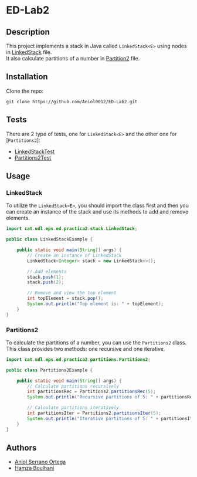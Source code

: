 # ED-Lab2

## Description

This project implements a stack in Java called `LinkedStack<E>` using nodes in [LinkedStack](src/main/java/cat/udl/eps/ed/practica2/stack/LinkedStack.java) file. <br>
It also calculate partitions of a number in [Partition2](src/main/java/cat/udl/eps/ed/practica2/partitions/Partitions2.java) file.

## Installation
Clone the repo:

````shell
git clone https://github.com/Aniol0012/ED-Lab2.git
````


## Tests

There are 2 type of tests, one for `LinkedStack<E>` and the other one for [`Partitions2`]:

- [LinkedStackTest](src/test/java/cat/udl/eps/ed/practica2/stack/LinkedStackTest.java)
- [Partitions2Test](src/test/java/cat/udl/eps/ed/practica2/partitions/Partitions2Test.java)

## Usage
### LinkedStack
To utilize the `LinkedStack<E>`, you should import the class first and then you can create an instance of the stack and use its methods to add and remove elements.

````java
import cat.udl.eps.ed.practica2.stack.LinkedStack;

public class LinkedStackExample {

    public static void main(String[] args) {
        // Create an instance of LinkedStack
        LinkedStack<Integer> stack = new LinkedStack<>();

        // Add elements
        stack.push(1);
        stack.push(2);

        // Remove and view the top element
        int topElement = stack.pop();
        System.out.println("Top element is: " + topElement);
    }
}
````

### Partitions2
To calculate the partitions of a number, you can use the `Partitions2` class. This class provides two methods: one recursive and one iterative.

````java
import cat.udl.eps.ed.practica2.partitions.Partitions2;

public class Partitions2Example {

    public static void main(String[] args) {
        // Calculate partitions recursively
        int partitionsRec = Partitions2.partitionsRec(5);
        System.out.println("Recursive partitions of 5: " + partitionsRec);

        // Calculate partitions iteratively
        int partitionsIter = Partitions2.partitionsIter(5);
        System.out.println("Iterative partitions of 5: " + partitionsIter);
    }
}
````


## Authors
- [Aniol Serrano Ortega](https://github.com/Aniol0012)
- [Hamza Boulhani](https://github.com/Jamshaa)

